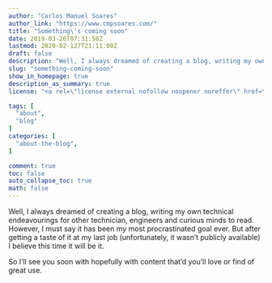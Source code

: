 ```yaml
---
author: "Carlos Manuel Soares"
author_link: "https://www.cmpsoares.com/"
title: "Something\'s coming soon"
date: 2019-03-26T07:31:58Z
lastmod: 2020-02-127T21:11:00Z
draft: false
description: "Well, I always dreamed of creating a blog, writing my own technical endeavourings for other technician, engineers and curious minds to read. However, I must say it has been my most procrastinated goal ever."
slug: "something-coming-soon"
show_in_homepage: true
description_as_summary: true
license: "<a rel=\"license external nofollow noopener noreffer\" href=\"https://creativecommons.org/licenses/by-nc/4.0/\" target=\"_blank\">CC BY-NC 4.0</a>"

tags: [
  "about",
  "blog"
]
categories: [
  "about-the-blog",
]

comment: true
toc: false
auto_collapse_toc: true
math: false
---
```


Well, I always dreamed of creating a blog, writing my own technical endeavourings for other technician, engineers and curious minds to read. However, I must say it has been my most procrastinated goal ever. But after getting a taste of it at my last job (unfortunately, it wasn’t publicly available) I believe this time it will be it.

So I’ll see you soon with hopefully with content that’d you’ll love or find of great use.

<!--adsense-->
